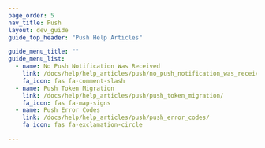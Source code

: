 ```yaml
---
page_order: 5
nav_title: Push
layout: dev_guide
guide_top_header: "Push Help Articles"

guide_menu_title: ""
guide_menu_list:
  - name: No Push Notification Was Received
    link: /docs/help/help_articles/push/no_push_notification_was_received/
    fa_icon: fas fa-comment-slash
  - name: Push Token Migration
    link: /docs/help/help_articles/push/push_token_migration/
    fa_icon: fas fa-map-signs
  - name: Push Error Codes
    link: /docs/help/help_articles/push/push_error_codes/
    fa_icon: fas fa-exclamation-circle

---
```

